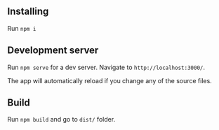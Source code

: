 ## Installing

Run `npm i`

## Development server

Run `npm serve` for a dev server. Navigate to `http://localhost:3000/`.

The app will automatically reload if you change any of the source files.

## Build

Run `npm build` and go to `dist/` folder.
